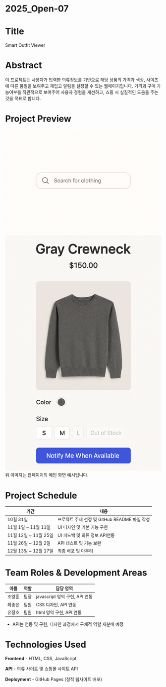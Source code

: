 # 2025_Open-07
# Title
  Smart Outfit Viewer

# Abstract
  이 프로젝트는 사용자가 입력한 의류정보를 기반으로 해당 상품의 가격과 색상, 사이즈에 따른 품절을 보여주고 재입고 알림을 설정할 수 있는 웹페이지입니다.
  가격과 구매 가능여부를 직관적으로 보여주어 사용자 경험을 개선하고, 쇼핑 시 실질적인 도움을 주는 것을 목표로 합니다.

# Project Preview
  ![의류정보](./images/search.png)
  ![검색창](./images/AI_Clothing.png)
  위 이미지는 웹페이지의 메인 화면 예시입니다.  

# Project Schedule

| 기간 | 내용 |
|------|------|
| 10월 31일 | 프로젝트 주제 선정 및 GitHub README 파일 작성|
| 11월 1일 ~ 11월 11일 | UI 디자인 및 기본 기능 구현 |
| 11월 12일 ~ 11월 25일 | UI 피드백 및 의류 정보 API연동 |
| 11월 26일 ~ 12월 2일 | API 테스트 및 기능 보완 |
| 12월 13일 ~ 12월 17일 | 최종 배포 및 마무리 |

# Team Roles & Development Areas

| 이름 | 역할 | 담당 영역 |
|------|------|------------|
| 조영훈 | 팀장 | javascript 영역 구현, API 연동 |
| 최종윤 | 팀원 | CSS 디자인, API 연동 |
| 유정호 | 팀원 | html 영역 구현, API 연동 |
* API는 연동 및 구현, 디자인 과정에서 구체적 역할 재분배 예정
  
# Technologies Used

  **Frontend**
    - HTML, CSS, JavaScript

  **API**
    - 의류 사이트 및 쇼핑몰 사이트 API
  
 **Deployment**
    - GitHub Pages (정적 웹사이트 배포)